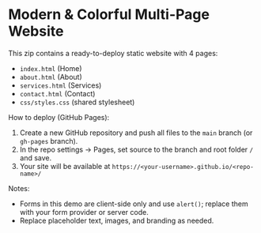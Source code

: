 # Modern & Colorful Multi-Page Website

This zip contains a ready-to-deploy static website with 4 pages:
- `index.html` (Home)
- `about.html` (About)
- `services.html` (Services)
- `contact.html` (Contact)
- `css/styles.css` (shared stylesheet)

How to deploy (GitHub Pages):
1. Create a new GitHub repository and push all files to the `main` branch (or `gh-pages` branch).
2. In the repo settings -> Pages, set source to the branch and root folder `/` and save.
3. Your site will be available at `https://<your-username>.github.io/<repo-name>/`

Notes:
- Forms in this demo are client-side only and use `alert()`; replace them with your form provider or server code.
- Replace placeholder text, images, and branding as needed.

